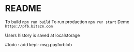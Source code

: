 # README

To build `npm run build`
To run production `npm run start`
Demo `https://pfb.bitszn.com`

Users history is saved at localstorage

#todo : add keplr msg.payforblob
